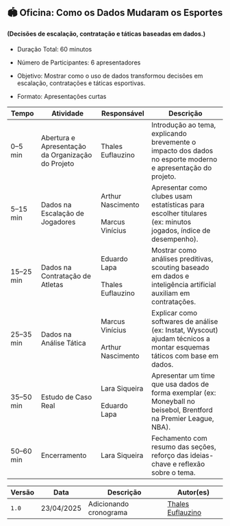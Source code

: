 ## 🏟️ Oficina: Como os Dados Mudaram os Esportes 
#### (Decisões de escalação, contratação e táticas baseadas em dados.)

- Duração Total: 60 minutos

- Número de Participantes: 6 apresentadores

- Objetivo: Mostrar como o uso de dados transformou decisões em escalação, contratações e táticas esportivas.

- Formato: Apresentações curtas

Tempo | Atividade | Responsável | Descrição |
----- | --------- | ----------- | --------- |
0–5 min | Abertura e Apresentação da Organização do Projeto | Thales Euflauzino  | Introdução ao tema, explicando brevemente o impacto dos dados no esporte moderno e apresentação do projeto. |
5–15 min | Dados na Escalação de Jogadores | Arthur Nascimento<br><br>Marcus Vinícius  | Apresentar como clubes usam estatísticas para escolher titulares (ex: minutos jogados, índice de desempenho).|
15–25 min | Dados na Contratação de Atletas | Eduardo Lapa<br><br> Thales Euflauzino  | Mostrar como análises preditivas, scouting baseado em dados e inteligência artificial auxiliam em contratações.|
25–35 min | Dados na Análise Tática | Marcus Vinícius <br><br> Arthur Nascimento   | Explicar como softwares de análise (ex: Instat, Wyscout) ajudam técnicos a montar esquemas táticos com base em dados.|
35–50 min | Estudo de Caso Real | Lara Siqueira<br><br>Eduardo Lapa | Apresentar um time que usa dados de forma exemplar (ex: Moneyball no beisebol, Brentford na Premier League, NBA).|
50–60 min | Encerramento  | Lara Siqueira | Fechamento com resumo das seções, reforço das ideias-chave e reflexão sobre o tema.|

| Versão | Data | Descrição | Autor(es) |
| ------ | ---- | --------- | --------- |
|`1.0`|23/04/2025| Adicionando cronograma | [Thales Euflauzino](https://github.com/thaleseuflauzino) |
